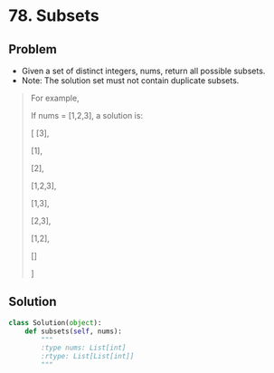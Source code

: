 # 78. Subsets

## Problem
- Given a set of distinct integers, nums, return all possible subsets.
- Note: The solution set must not contain duplicate subsets.

> For example,
> 
> If nums = [1,2,3], a solution is:
> 
> [
>   [3],
>   
>   [1],
>   
>   [2],
>   
>   [1,2,3],
>   
>   [1,3],
>   
>   [2,3],
>   
>   [1,2],
>   
>   []
>   
> ]

## Solution
```python
class Solution(object):
    def subsets(self, nums):
        """
        :type nums: List[int]
        :rtype: List[List[int]]
        """
```
